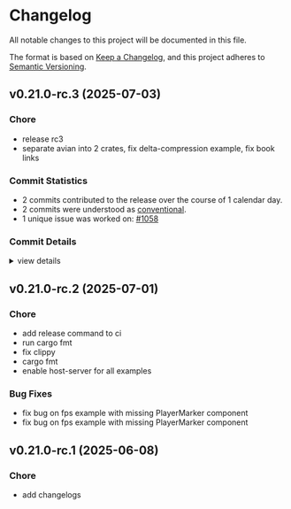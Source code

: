 # Changelog

All notable changes to this project will be documented in this file.

The format is based on [Keep a Changelog](https://keepachangelog.com/en/1.0.0/),
and this project adheres to [Semantic Versioning](https://semver.org/spec/v2.0.0.html).

## v0.21.0-rc.3 (2025-07-03)

### Chore

 - <csr-id-5dc2e81f8c2b1171df33703d73e38a49e7b4695d/> release rc3
 - <csr-id-1abda441054255978b6d5bef9da8e538b91aa1ed/> separate avian into 2 crates, fix delta-compression example, fix book links

### Commit Statistics

<csr-read-only-do-not-edit/>

 - 2 commits contributed to the release over the course of 1 calendar day.
 - 2 commits were understood as [conventional](https://www.conventionalcommits.org).
 - 1 unique issue was worked on: [#1058](https://github.com/cBournhonesque/lightyear/issues/1058)

### Commit Details

<csr-read-only-do-not-edit/>

<details><summary>view details</summary>

 * **[#1058](https://github.com/cBournhonesque/lightyear/issues/1058)**
    - Separate avian into 2 crates, fix delta-compression example, fix book links ([`1abda44`](https://github.com/cBournhonesque/lightyear/commit/1abda441054255978b6d5bef9da8e538b91aa1ed))
 * **Uncategorized**
    - Release rc3 ([`5dc2e81`](https://github.com/cBournhonesque/lightyear/commit/5dc2e81f8c2b1171df33703d73e38a49e7b4695d))
</details>

## v0.21.0-rc.2 (2025-07-01)

<csr-id-cedab052a0f47cf91b15267b8d83eb87524a8f4d/>
<csr-id-4ae9ac16922d9c160bfb01733a28749a78bfcb3a/>
<csr-id-249b40f358977f6f85e269967d3912bfb4080f73/>
<csr-id-f55c117c1627368978d26c788efbcb2ddda1da01/>
<csr-id-bc7cf371f822ff7a2667c329b6f77e5a694a93d4/>

### Chore

 - <csr-id-cedab052a0f47cf91b15267b8d83eb87524a8f4d/> add release command to ci
 - <csr-id-4ae9ac16922d9c160bfb01733a28749a78bfcb3a/> run cargo fmt
 - <csr-id-249b40f358977f6f85e269967d3912bfb4080f73/> fix clippy
 - <csr-id-f55c117c1627368978d26c788efbcb2ddda1da01/> cargo fmt
 - <csr-id-bc7cf371f822ff7a2667c329b6f77e5a694a93d4/> enable host-server for all examples

### Bug Fixes

 - <csr-id-e85935036975bb7bda4f2d77fb00df66084cc513/> fix bug on fps example with missing PlayerMarker component
 - <csr-id-1108da74e019d8efc37728b58ab07ac9472aaefa/> fix bug on fps example with missing PlayerMarker component

## v0.21.0-rc.1 (2025-06-08)

<csr-id-f361b72d433086c61ed6b4776fd4ee308c3747e1/>

### Chore

 - <csr-id-f361b72d433086c61ed6b4776fd4ee308c3747e1/> add changelogs

